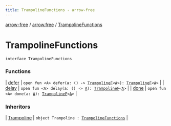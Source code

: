 ```yaml
---
title: TrampolineFunctions - arrow-free
---
```


[arrow-free](../../index.html) / [arrow.free](../index.html) / [TrampolineFunctions](./index.html)

# TrampolineFunctions

`interface TrampolineFunctions`

### Functions

| [defer](defer.html) | `open fun <A> defer(a: () -> `[`TrampolineF`](../-trampoline-f.html)`<`[`A`](defer.html#A)`>): `[`TrampolineF`](../-trampoline-f.html)`<`[`A`](defer.html#A)`>` |
| [delay](delay.html) | `open fun <A> delay(a: () -> `[`A`](delay.html#A)`): `[`TrampolineF`](../-trampoline-f.html)`<`[`A`](delay.html#A)`>` |
| [done](done.html) | `open fun <A> done(a: `[`A`](done.html#A)`): `[`TrampolineF`](../-trampoline-f.html)`<`[`A`](done.html#A)`>` |

### Inheritors

| [Trampoline](../-trampoline.html) | `object Trampoline : `[`TrampolineFunctions`](./index.html) |

